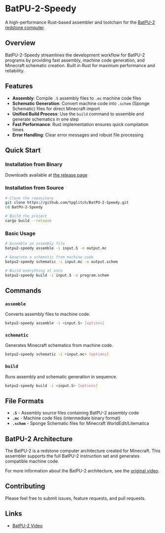 # BatPU-2-Speedy

A high-performance Rust-based assembler and toolchain for the [BatPU-2 redstone computer](https://www.youtube.com/watch?v=3gBZHXqnleU).

## Overview

BatPU-2-Speedy streamlines the development workflow for BatPU-2 programs by providing fast assembly, machine code generation, and Minecraft schematic creation. Built in Rust for maximum performance and reliability.

## Features

- **Assembly**: Compile `.S` assembly files to `.mc` machine code files
- **Schematic Generation**: Convert machine code into `.schem` (Sponge Schematic) files for direct Minecraft import
- **Unified Build Process**: Use the `build` command to assemble and generate schematics in one step
- **Fast Performance**: Rust implementation ensures quick compilation times
- **Error Handling**: Clear error messages and robust file processing

## Quick Start

### Installation from Binary

Downloads available at [the release page](https://github.com/tpglitch/BatPU-2-Speedy/releases)


### Installation from Source

```bash
# Clone the repository
git clone https://github.com/tpglitch/BatPU-2-Speedy.git
cd BatPU-2-Speedy

# Build the project
cargo build --release
```

### Basic Usage

```bash
# Assemble an assembly file
batpu2-speedy assemble -i input.S -o output.mc

# Generate a schematic from machine code
batpu2-speedy schematic -i input.mc -o output.schem

# Build everything at once
batpu2-speedy build -i input.S -o program.schem
```

## Commands

### `assemble`
Converts assembly files to machine code.
```bash
batpu2-speedy assemble -i <input.S> [options]
```

### `schematic`
Generates Minecraft schematics from machine code.
```bash
batpu2-speedy schematic -i <input.mc> [options]
```

### `build`
Runs assembly and schematic generation in sequence.
```bash
batpu2-speedy build -i <input.S> [options]
```

## File Formats

- **`.S`** - Assembly source files containing BatPU-2 assembly code
- **`.mc`** - Machine code files (intermediate binary format)
- **`.schem`** - Sponge Schematic files for Minecraft WorldEdit/Litematica

## BatPU-2 Architecture

The BatPU-2 is a redstone computer architecture created for Minecraft. This assembler supports the full BatPU-2 instruction set and generates compatible machine code.

For more information about the BatPU-2 architecture, see the [original video](https://www.youtube.com/watch?v=3gBZHXqnleU).

## Contributing

Please feel free to submit issues, feature requests, and pull requests.

## Links

- [BatPU-2 Video](https://www.youtube.com/watch?v=3gBZHXqnleU)
